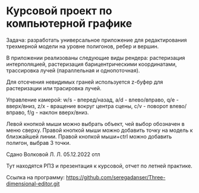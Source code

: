 # Курсовой проект по компьютерной графике 

Задача: разработать универсальное приложение для редактирования трехмерной модели на уровне полигонов, ребер и вершин.

В приложении реализованы следующие виды рендера: растеризация интерполяцией, растеризация барицентрическими координатами, трассировка лучей (параллельная и однопоточная).

Для отсечения невидимых граней используется z-буфер для растеризации или трасировка лучей.

Управление камерой: w/s - вперед/назад, a/d - влево/вправо, q/e - вверх/вниз, z/x - вращение вокруг центра сцены, c/v - поворот влево/вправо, f/g - наклон вверх/вниз.

Левой кнопкой мыши можно выбрать объект, чей выбор обозначен в меню сверху. Правой кнопкой мыши можно добавить точку на модель к близжайшей линии. Правой кнопкой мыши+ctrl
можно добавить полигон, выбрав 3 точки.

Сдано Волковой Л. Л. 05.12.2022 отл

Тут находятся РПЗ и презентация к курсовой, отчет по летней практике.

Ссылка на программу: https://github.com/seregadanser/Three-dimensional-editor.git